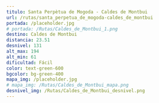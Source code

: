 ```yaml
---
titulo: Santa Perpètua de Mogoda - Caldes de Montbui
url: /rutas/santa_perpetua_de_mogoda-caldes_de_montbui
portada: /placeholder.jpg
# portada: /Rutas/Caldes_de_Montbui_1.png
destino: Caldes de Montbui
distancia: 23.51
desnivel: 131
alt_max: 194
alt_min: 61
dificultad: Fácil
color: text-green-600
bgcolor: bg-green-400
mapa_img: /placeholder.jpg
# mapa_img: /Rutas/Caldes_de_Montbui_mapa.png
desnivel_img: /Rutas/Caldes_de_Montbui_desnivel.png
---
```


